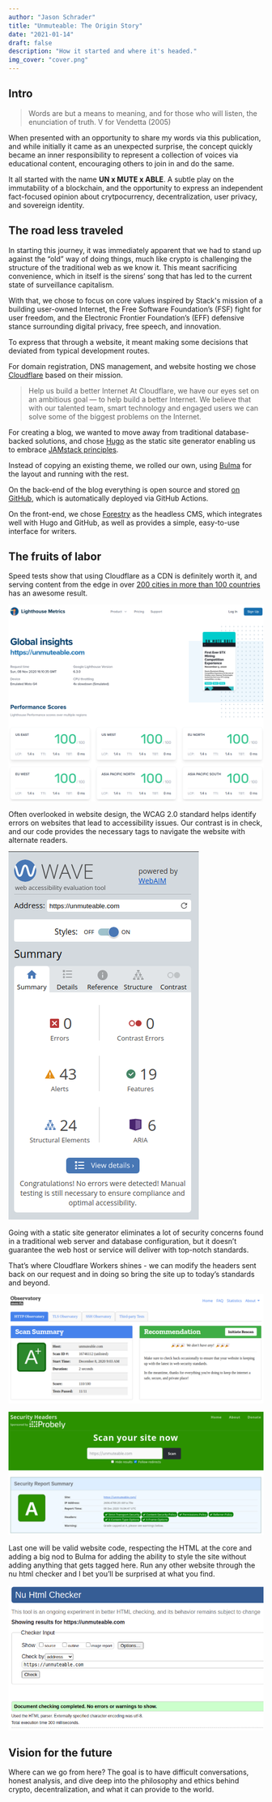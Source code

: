 ```yaml
---
author: "Jason Schrader"
title: "Unmuteable: The Origin Story"
date: "2021-01-14"
draft: false
description: "How it started and where it's headed."
img_cover: "cover.png"
---
```


## Intro

> Words are but a means to meaning, and for those who will listen, the enunciation of truth.
> V for Vendetta (2005)

When presented with an opportunity to share my words via this publication, and while initially it came as an unexpected surprise, the concept quickly became an inner responsibility to represent a collection of voices via educational content, encouraging others to join in and do the same.

It all started with the name **UN x MUTE x ABLE**. A subtle play on the immutability of a blockchain, and the opportunity to express an independent fact-focused opinion about crytpocurrency, decentralization, user privacy, and sovereign identity.

## The road less traveled

In starting this journey, it was immediately apparent that we had to stand up against the “old” way of doing things, much like crypto is challenging the structure of the traditional web as we know it. This meant sacrificing convenience, which in itself is the sirens’ song that has led to the current state of surveillance capitalism.

With that, we chose to focus on core values inspired by Stack's mission of a building user-owned Internet, the Free Software Foundation’s (FSF) fight for user freedom, and the Electronic Frontier Foundation’s (EFF) defensive stance surrounding digital privacy, free speech, and innovation.

To express that through a website, it meant making some decisions that deviated from typical development routes.

For domain registration, DNS management, and website hosting we chose [Cloudflare](https://www.cloudflare.com/) based on their mission.

> Help us build a better Internet
> At Cloudflare, we have our eyes set on an ambitious goal — to help build a better Internet. We believe that with our talented team, smart technology and engaged users we can solve some of the biggest problems on the Internet.

For creating a blog, we wanted to move away from traditional database-backed solutions, and chose [Hugo](https://gohugo.io) as the static site generator enabling us to embrace [JAMstack principles](https://jamstack.org/why-jamstack/).

Instead of copying an existing theme, we rolled our own, using [Bulma](https://bulma.io) for the layout and running with the rest.

On the back-end of the blog everything is open source and stored [on GitHub](https://github.com/AbsorbingChaos/unmuteable-com), which is automatically deployed via GitHub Actions.

On the front-end, we chose [Forestry](https://forestry.io) as the headless CMS, which integrates well with Hugo and GitHub, as well as provides a simple, easy-to-use interface for writers.

## The fruits of labor

Speed tests show that using Cloudflare as a CDN is definitely worth it, and serving content from the edge in over [200 cities in more than 100 countries](https://www.cloudflare.com/network/) has an awesome result.

![The website is FAST](lighthouse.png)

Often overlooked in website design, the WCAG 2.0 standard helps identify errors on websites that lead to accessibility issues. Our contrast is in check, and our code provides the necessary tags to navigate the website with alternate readers.

![The website is ACCESSIBLE](wave.png)

Going with a static site generator eliminates a lot of security concerns found in a traditional web server and database configuration, but it doesn’t guarantee the web host or service will deliver with top-notch standards.

That’s where Cloudflare Workers shines - we can modify the headers sent back on our request and in doing so bring the site up to today’s standards and beyond.

![The website is SECURE (110/100!)](mozilla-observatory.png)

![The website is SECURE (worth saying again!)](security-headers.png)

Last one will be valid website code, respecting the HTML at the core and adding a big nod to Bulma for adding the ability to style the site without adding anything that gets tagged here. Run any other website through the nu html checker and I bet you’ll be surprised at what you find.

![The website code is VALID](nu-html.png)

## Vision for the future

Where can we go from here? The goal is to have difficult conversations, honest analysis, and dive deep into the philosophy and ethics behind crypto, decentralization, and what it can provide to the world.
